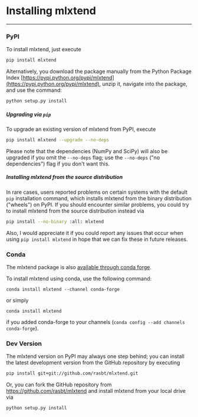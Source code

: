 # Installing mlxtend

---

### PyPI

To install mlxtend, just execute  

```bash
pip install mlxtend  
```

Alternatively, you download the package manually from the Python Package Index [https://pypi.python.org/pypi/mlxtend](https://pypi.python.org/pypi/mlxtend), unzip it, navigate into the package, and use the command:

```bash
python setup.py install
```

##### Upgrading via `pip`

To upgrade an existing version of mlxtend from PyPI, execute

```bash
pip install mlxtend --upgrade --no-deps
```

Please note that the dependencies (NumPy and SciPy) will also be upgraded if you omit the `--no-deps` flag; use the `--no-deps` ("no dependencies") flag if you don't want this.

##### Installing mlxtend from the source distribution

In rare cases, users reported problems on certain systems with the default `pip` installation command, which installs mlxtend from the binary distribution ("wheels") on PyPI. If you should encounter similar problems, you could try to install mlxtend from the source distribution instead via

```bash
pip install --no-binary :all: mlxtend
```

Also, I would appreciate it if you could report any issues that occur when using `pip install mlxtend` in hope that we can fix these in future releases.

### Conda

The mlxtend package is also [available through conda forge](https://github.com/conda-forge/mlxtend-feedstock). 

To install mlxtend using conda, use the following command:

    conda install mlxtend --channel conda-forge

or simply 

    conda install mlxtend

if you added conda-forge to your channels (`conda config --add channels conda-forge`).

### Dev Version

The mlxtend version on PyPI may always one step behind; you can install the latest development version from the GitHub repository by executing

```bash
pip install git+git://github.com/rasbt/mlxtend.git
```

Or, you can fork the GitHub repository from https://github.com/rasbt/mlxtend and install mlxtend from your local drive via

```bash
python setup.py install
```
